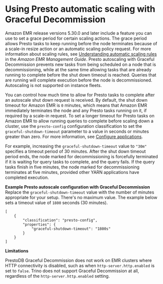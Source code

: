# Using Presto automatic scaling with Graceful Decommission<a name="presto-graceful-autoscale"></a>

Amazon EMR release versions 5\.30\.0 and later include a feature you can use to set a grace period for certain scaling actions\. The grace period allows Presto tasks to keep running before the node terminates because of a scale\-in resize action or an automatic scaling policy request\. For more information about scaling rules, see [Understanding automatic scaling rules](https://docs.aws.amazon.com/emr/latest/ManagementGuide/emr-automatic-scaling.html#emr-scaling-rules) in the *Amazon EMR Management Guide*\. Presto autoscaling with Graceful Decommission prevents new tasks from being scheduled on a node that is decommissioning, while at the same time allowing tasks that are already running to complete before the shut down timeout is reached\. Queries that are running will complete execution before the node is decommissioned\. Autoscaling is not supported on instance fleets\.

You can control how much time to allow for Presto tasks to complete after an autoscale shut down request is received\. By default, the shut down timeout for Amazon EMR is `0` minutes, which means that Amazon EMR immediately terminates the node and any Presto tasks running on it, if required by a scale\-in request\. To set a longer timeout for Presto tasks on Amazon EMR to allow running queries to complete before scaling down a cluster, use the `presto-config` configuration classification to set the `graceful-shutdown-timeout` parameter to a value in seconds or minutes greater than zero\. For more information, see [Configure applications](emr-configure-apps.md)\.

For example, increasing the `graceful-shutdown-timeout` value to `"30m"` specifies a timeout period of 30 minutes\. After the shut down timeout period ends, the node marked for decommissioning is forcefully terminated if it is waiting for query tasks to complete, and the query fails\. If the query tasks finish in five minutes, the node marked for decommissioning terminates at five minutes, provided other YARN applications have completed execution\.

**Example Presto autoscale configuration with Graceful Decommission**  
Replace the `graceful-shutdown-timeout` value with the number of minutes appropriate for your setup\. There's no maximum value\. The example below sets a timeout value of `1800` seconds \(30 minutes\)\.  

```
[
    {
        "classification": "presto-config",
        "properties": {
            "graceful-shutdown-timeout": "1800s"
        }
    }
]
```

**Limitations**

PrestoDB Graceful Decommission does not work on EMR clusters where HTTP connectivity is disabled, such as when `http-server.http.enabled` is set to `false`\. Trino does not support Graceful Decommission at all, regardless of the `http-server.http.enabled` setting\.